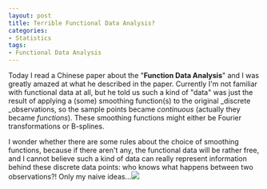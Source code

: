 ```yaml
---
layout: post
title: Terrible Functional Data Analysis?
categories:
- Statistics
tags:
- Functional Data Analysis
---
```


Today I read a Chinese paper about the "**Function Data Analysis**" and I was greatly amazed at what he described in the paper. Currently I'm not familiar with functional data at all, but he told us such a kind of "data" was just the result of applying a (some) smoothing function(s) to the original _discrete _observations, so the sample points became _continuous_ (actually they became _functions_). These smoothing functions might either be Fourier transformations or B-splines.

I wonder whether there are some rules about the choice of smoothing functions, because if there aren't any, the functional data will be rather free, and I cannot believe such a kind of data can really represent information behind these discrete data points: who knows what happens between two observations?! Only my naive ideas...![](http://yihui.name/en/wp-content/uploads/bo/emot/sweat.gif)
